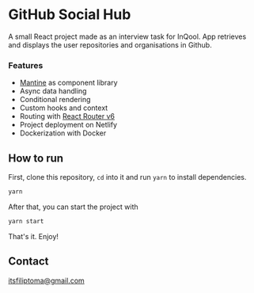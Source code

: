 # GitHub Social Hub
A small React project made as an interview task for InQool. App retrieves and displays the user repositories and organisations in Github.

### Features
- [Mantine](https://mantine.dev/) as component library
- Async data handling
- Conditional rendering
- Custom hooks and context
- Routing with [React Router v6](https://reactrouter.com/docs/en/v6)
- Project deployment on Netlify
- Dockerization with Docker

## How to run
First, clone this repository, `cd` into it and run `yarn` to install dependencies.
```bash
yarn
```
After that, you can start the project with
```bash
yarn start
```
That's it. Enjoy!

## Contact
[itsfiliptoma@gmail.com](mailto:itsfiliptoma@gmail.com)
